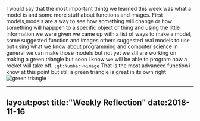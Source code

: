 I would say that the most important thintg we learned this week was what a model is and some more stuff about functions and images. First models,models are a way to see how something will change or how something will happpen to a specific object or thing and using the little information we were given we came up with a list of ways to make a model, some suggested function and images others suggested real models to use but using what we know about programming and computer science in general we can make those models but not yet we stil are working on making a green triangle but soon i know we will be able to program how a rocket will take off. ```;gt:Number->image``` That is the most advanced function i know at this point but still a green triangle is great in its own right 
![green triangle]()

---
layout:post
title:"Weekly Reflection"
date:2018-11-16
---
